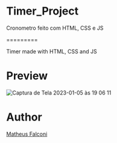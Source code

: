 # Timer_Project

Cronometro feito com HTML, CSS e JS

=========

Timer made with HTML, CSS and JS

# Preview

![Captura de Tela 2023-01-05 às 19 06 11](https://user-images.githubusercontent.com/33550514/210889186-7daa97fb-c262-4233-8828-f85164dad4ed.png)

# Author

<a href="https://github.com/matheuspfalconi">Matheus Falconi</a>
